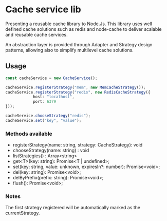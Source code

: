 # Cache service lib

Presenting a reusable cache library to Node.Js. This library uses well defined cache solutions such as redis and node-cache to deliver scalable and reusable cache services.

An abstraction layer is provided through Adapter and Strategy design patterns, allowing also to simplify multilevel cache solutions.

## Usage

```typescript
const cacheService = new CacheService();

cacheService.registerStrategy("mem", new MemCacheStrategy());
cacheService.registerStrategy("redis", new RedisCacheStrategy({
			host: "localhost",
			port: 6379
}));

cacheService.chooseStrategy("redis");
cacheService.set("key", "value");
```

### Methods available

* registerStrategy(name: string, strategy: CacheStrategy): void
* chooseStrategy(name: string) : void
* listStrategies() : Array\<string\>
* get\<T\>(key: string): Promise<T | undefined>;
* set(key: string, value: unknown, expiresIn?: number): Promise\<void\>;
* del(key: string): Promise\<void\>;
* delByPrefix(prefix: string): Promise\<void\>;
* flush(): Promise\<void\>;

### Notes

The first strategy registered will be automatically marked as the currentStrategy.